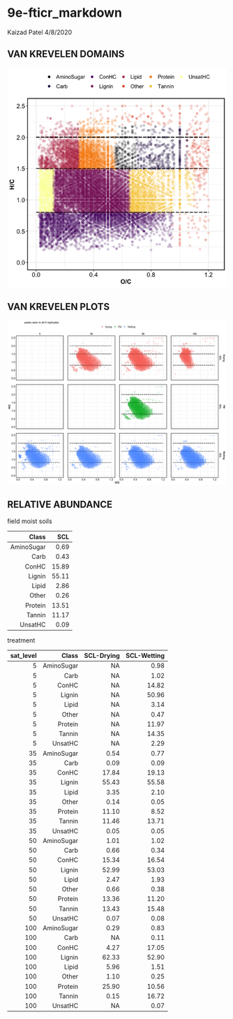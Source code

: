 9e-fticr\_markdown
================
Kaizad Patel
4/8/2020

## VAN KREVELEN DOMAINS

![](images/9-fticr_markdown/vk_domains-1.png)<!-- -->

## VAN KREVELEN PLOTS

![](images/9-fticr_markdown/vk-1.png)<!-- -->

## RELATIVE ABUNDANCE

field moist soils

|      Class |   SCL |
| ---------: | ----: |
| AminoSugar |  0.69 |
|       Carb |  0.43 |
|      ConHC | 15.89 |
|     Lignin | 55.11 |
|      Lipid |  2.86 |
|      Other |  0.26 |
|    Protein | 13.51 |
|     Tannin | 11.17 |
|    UnsatHC |  0.09 |

treatment

| sat\_level |      Class | SCL-Drying | SCL-Wetting |
| ---------: | ---------: | ---------: | ----------: |
|          5 | AminoSugar |         NA |        0.98 |
|          5 |       Carb |         NA |        1.02 |
|          5 |      ConHC |         NA |       14.82 |
|          5 |     Lignin |         NA |       50.96 |
|          5 |      Lipid |         NA |        3.14 |
|          5 |      Other |         NA |        0.47 |
|          5 |    Protein |         NA |       11.97 |
|          5 |     Tannin |         NA |       14.35 |
|          5 |    UnsatHC |         NA |        2.29 |
|         35 | AminoSugar |       0.54 |        0.77 |
|         35 |       Carb |       0.09 |        0.09 |
|         35 |      ConHC |      17.84 |       19.13 |
|         35 |     Lignin |      55.43 |       55.58 |
|         35 |      Lipid |       3.35 |        2.10 |
|         35 |      Other |       0.14 |        0.05 |
|         35 |    Protein |      11.10 |        8.52 |
|         35 |     Tannin |      11.46 |       13.71 |
|         35 |    UnsatHC |       0.05 |        0.05 |
|         50 | AminoSugar |       1.01 |        1.02 |
|         50 |       Carb |       0.66 |        0.34 |
|         50 |      ConHC |      15.34 |       16.54 |
|         50 |     Lignin |      52.99 |       53.03 |
|         50 |      Lipid |       2.47 |        1.93 |
|         50 |      Other |       0.66 |        0.38 |
|         50 |    Protein |      13.36 |       11.20 |
|         50 |     Tannin |      13.43 |       15.48 |
|         50 |    UnsatHC |       0.07 |        0.08 |
|        100 | AminoSugar |       0.29 |        0.83 |
|        100 |       Carb |         NA |        0.11 |
|        100 |      ConHC |       4.27 |       17.05 |
|        100 |     Lignin |      62.33 |       52.90 |
|        100 |      Lipid |       5.96 |        1.51 |
|        100 |      Other |       1.10 |        0.25 |
|        100 |    Protein |      25.90 |       10.56 |
|        100 |     Tannin |       0.15 |       16.72 |
|        100 |    UnsatHC |         NA |        0.07 |
